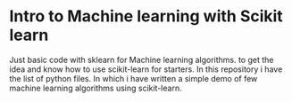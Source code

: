 # Intro to Machine learning with Scikit learn
Just basic code with sklearn for Machine learning algorithms. to get the idea and know how to use scikit-learn for starters.
In this repository i have the list of python files. In which i have written a simple demo of few machine learning algorithms using scikit-learn.

